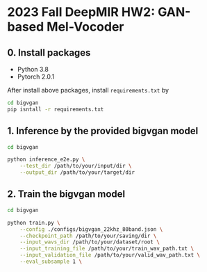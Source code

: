 # 2023 Fall DeepMIR HW2: GAN-based Mel-Vocoder

## 0. Install packages

- Python 3.8
- Pytorch 2.0.1

After install above packages, install `requirements.txt` by

```bash
cd bigvgan
pip isntall -r requirements.txt
```

## 1. Inference by the provided bigvgan model

```bash
cd bigvgan

python inference_e2e.py \
	--test_dir /path/to/your/input/dir \
    --output_dir /path/to/your/target/dir
```

## 2. Train the bigvgan model

```bash
cd bigvgan

python train.py \
    --config ./configs/bigvgan_22khz_80band.json \
    --checkpoint_path /path/to/your/saving/dir \
    --input_wavs_dir /path/to/your/dataset/root \
    --input_training_file /path/to/your/train_wav_path.txt \
    --input_validation_file /path/to/your/valid_wav_path.txt \
    --eval_subsample 1 \
```